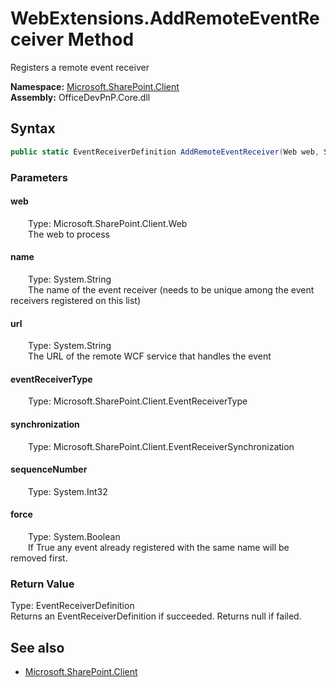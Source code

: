 # WebExtensions.AddRemoteEventReceiver Method  
Registers a remote event receiver  

**Namespace:** [Microsoft.SharePoint.Client](Microsoft.SharePoint.Client.md)  
**Assembly:** OfficeDevPnP.Core.dll  
## Syntax
```C#
public static EventReceiverDefinition AddRemoteEventReceiver(Web web, String name, String url, EventReceiverType eventReceiverType, EventReceiverSynchronization synchronization, Int32 sequenceNumber, Boolean force)
```
### Parameters
#### web  
&emsp;&emsp;Type: Microsoft.SharePoint.Client.Web  
&emsp;&emsp;The web to process  

#### name  
&emsp;&emsp;Type: System.String  
&emsp;&emsp;The name of the event receiver (needs to be unique among the event receivers registered on this list)  

#### url  
&emsp;&emsp;Type: System.String  
&emsp;&emsp;The URL of the remote WCF service that handles the event  

#### eventReceiverType  
&emsp;&emsp;Type: Microsoft.SharePoint.Client.EventReceiverType  

#### synchronization  
&emsp;&emsp;Type: Microsoft.SharePoint.Client.EventReceiverSynchronization  

#### sequenceNumber  
&emsp;&emsp;Type: System.Int32  

#### force  
&emsp;&emsp;Type: System.Boolean  
&emsp;&emsp;If True any event already registered with the same name will be removed first.  

### Return Value
Type: EventReceiverDefinition  
Returns an EventReceiverDefinition if succeeded. Returns null if failed.

## See also
- [Microsoft.SharePoint.Client](Microsoft.SharePoint.Client.md)
